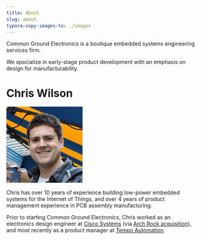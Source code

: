 ```yaml
---
title: About
slug: about
typora-copy-images-to: ./images
---
```


Common Ground Electronics is a boutique embedded systems engineering services firm.

We specialize in early-stage product development with an emphasis on design for manufacturability.

# Chris Wilson

![chris_200](images/chris_200.png)

Chris has over 10 years of experience building low-power embedded systems for the Internet of Things, and over 4 years of product management experience in PCB assembly manufacturing.

Prior to starting Common Ground Electronics, Chris worked as an electronics design engineer at [Cisco Systems](https://www.cisco.com/) (via [Arch Rock acquisition](https://www.cisco.com/c/en/us/about/corporate-strategy-office/acquisitions/arch-rock.html)), and most recently as a product manager at [Tempo Automation](https://tempoautomation.com/).
